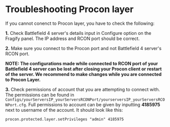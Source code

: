 # Troubleshooting Procon layer

If you cannot conenct to Procon layer, you have to check the following:

**1.** Check Battlefield 4 server's details input in Configure option on the Fragify panel. The IP address and RCON port should be correct.

**2.** Make sure you connect to the Procon port and not Battlefield 4 server's RCON port. 

**NOTE: The configurations made while connected to RCON port of your Battlefield 4 server can be lost after closing your Procon client or restart of the server. We recommend to make changes while you are connected to Procon Layer.**

**3.** Check permissions of account that you are attempting to connect with. The permissions can be found in `Configs/yourServersIP_yourServersRCONPort/yourserversIP_yourServersRCONPort.cfg`. Full permissions to account can be given by inputting **4185975** next to username of the account. It should look like this:
```
procon.protected.layer.setPrivileges "admin" 4185975
```